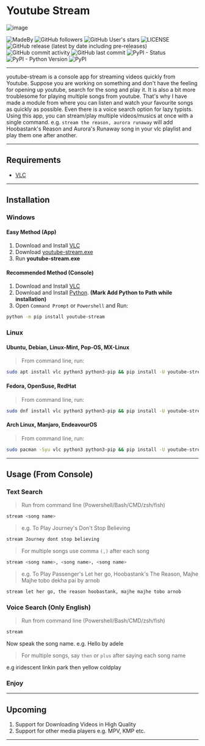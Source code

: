 # Youtube Stream

![image](https://raw.githubusercontent.com/sanjib-sen/youtube-stream/master/screenshots/windows.png)

![MadeBy](https://img.shields.io/badge/Made%20By-Sanjib--Sen-blueviolet?style=for-the-badge) ![GitHub followers](https://img.shields.io/github/followers/sanjib-sen?style=for-the-badge) ![GitHub User's stars](https://img.shields.io/github/stars/sanjib-sen?style=for-the-badge) ![LICENSE](https://img.shields.io/github/license/sanjib-sen/youtube-stream?style=for-the-badge) ![GitHub release (latest by date including pre-releases)](https://img.shields.io/github/v/release/sanjib-sen/youtube-stream?include_prereleases&style=for-the-badge) ![GitHub commit activity](https://img.shields.io/github/commit-activity/m/sanjib-sen/youtube-stream?style=for-the-badge) ![GitHub last commit](https://img.shields.io/github/last-commit/sanjib-sen/youtube-stream?style=for-the-badge) ![PyPI - Status](https://img.shields.io/pypi/status/youtube-stream?style=for-the-badge) ![PyPI - Python Version](https://img.shields.io/pypi/pyversions/youtube-stream?style=for-the-badge) ![PyPI](https://img.shields.io/pypi/v/youtube-stream?style=for-the-badge)

---

youtube-stream is a console app for streaming videos quickly from Youtube. Suppose you are working on something and don't have the feeling for opening up youtube, search for the song and play it. It is also a bit more troublesome for playing multiple songs from youtube. That's why I have made a module from where you can listen and watch your favourite songs as quickly as possible. Even there is a voice search option for lazy typists. Using this app, you can stream/play multiple videos/musics at once with a single command. e.g. `stream the reason, aurora runaway` will add Hoobastank's Reason and Aurora's Runaway song in your vlc playlist and play them one after another.

---

## Requirements

-   [VLC](https://www.videolan.org/)

---

## Installation

### Windows

#### Easy Method (App)

1. Download and Install [VLC](https://www.videolan.org/)
2. Download [youtube-stream.exe](https://github.com/sanjib-sen/youtube-stream/releases/download/0.11/winows.exe)
3. Run **youtube-stream.exe**

#### Recommended Method (Console)

1. Download and Install [VLC](https://www.videolan.org/)
2. Download and Install [Python](https://www.python.org/downloads/release/python-396/). **(Mark Add Python to Path while installation)**
3. Open `Command Prompt` or `Powershell` and Run:

```bash
python -m pip install youtube-stream
```

### Linux

#### Ubuntu, Debian, Linux-Mint, Pop-OS, MX-Linux

> From command line, run:

```bash
sudo apt install vlc python3 python3-pip && pip install -U youtube-stream
```

#### Fedora, OpenSuse, RedHat

> From command line, run:

```bash
sudo dnf install vlc python3 python3-pip && pip install -U youtube-stream
```

#### Arch Linux, Manjaro, EndeavourOS

> From command line, run:

```bash
sudo pacman -Syu vlc python3 python3-pip && pip install -U youtube-stream
```

---

## Usage (From Console)

### Text Search

> Run from command line (Powershell/Bash/CMD/zsh/fish)

```bash
stream <song name>
```

> e.g. To Play Journey's Don't Stop Believing

```bash
stream Journey dont stop believing
```

> For multiple songs use comma `(,)` after each song

```bash
stream <song name>, <song name>, <song name>
```

> e.g. To Play Passenger's Let her go, Hoobastank's The Reason, Majhe Majhe tobo dekha pai by arnob

```txt
stream let her go, the reason hoobastank, majhe majhe tobo arnob
```

### Voice Search (Only English)

> Run from command line (Powershell/Bash/CMD/zsh/fish)

```bash
stream
```

Now speak the song name. e.g. Hello by adele

> For multiple songs, say `then` or `plus` after saying each song name

e.g iridescent linkin park then yellow coldplay

### Enjoy

---

## Upcoming

1. Support for Downloading Videos in High Quality
2. Support for other media players e.g. MPV, KMP etc.

---
